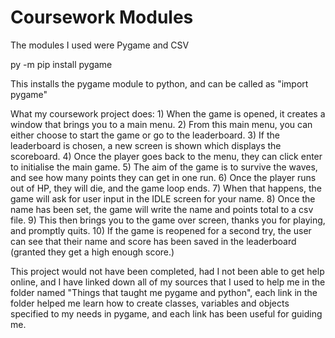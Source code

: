 # Coursework Modules
The modules I used were Pygame and CSV

py -m pip install pygame

This installs the pygame module to python, and can be called as "import pygame" 

What my coursework project does:
    1) When the game is opened, it creates a window that brings you to a main menu.
    2) From this main menu, you can either choose to start the game or go to the leaderboard.
    3) If the leaderboard is chosen, a new screen is shown which displays the scoreboard.
    4) Once the player goes back to the menu, they can click enter to initialise the main game.
    5) The aim of the game is to survive the waves, and see how many points they can get in one run.
    6) Once the player runs out of HP, they will die, and the game loop ends.
    7) When that happens, the game will ask for user input in the IDLE screen for your name.
    8) Once the name has been set, the game will write the name and points total to a csv file.
    9) This then brings you to the game over screen, thanks you for playing, and promptly quits.
    10) If the game is reopened for a second try, the user can see that their name and score has been
        saved in the leaderboard (granted they get a high enough score.)

This project would not have been completed, had I not been able to get help online, and I have linked down all
of my sources that I used to help me in the folder named "Things that taught me pygame and python", each link in
the folder helped me learn how to create classes, variables and objects specified to my needs in pygame, and each
link has been useful for guiding me.